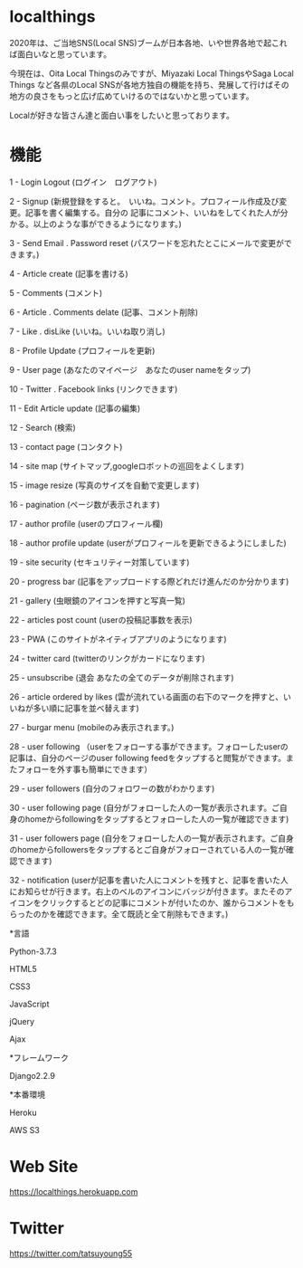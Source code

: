 # localthings

2020年は、ご当地SNS(Local SNS)ブームが日本各地、いや世界各地で起これば面白いなと思っています。

今現在は、Oita Local Thingsのみですが、Miyazaki Local ThingsやSaga Local Things など各県のLocal SNSが各地方独自の機能を持ち、発展して行けばその地方の良さをもっと広げ広めていけるのではないかと思っています。

Localが好きな皆さん達と面白い事をしたいと思っております。

# 機能

1 - Login Logout                                        (ログイン　ログアウト)

2 - Signup                                              (新規登録をすると。　いいね。コメント。プロフィール作成及び変更。記事を書く編集する。自分の          記事にコメント、いいねをしてくれた人が分かる。以上のような事ができるようになります。)

3 - Send Email . Password reset                         (パスワードを忘れたとこにメールで変更ができます。)

4 - Article create                                      (記事を書ける)

5 - Comments                                            (コメント)

6 - Article . Comments delate                           (記事、コメント削除)

7 - Like . disLike                                      (いいね。いいね取り消し)

8 - Profile Update                                      (プロフィールを更新)

9 - User page                                           (あなたのマイページ　あなたのuser nameをタップ)

10 - Twitter . Facebook links                           (リンクできます)

11 - Edit Article update                                (記事の編集)

12 - Search                                             (検索)

13 - contact page                                       (コンタクト)

14 - site map                                           (サイトマップ,googleロボットの巡回をよくします)

15 - image resize                                       (写真のサイズを自動で変更します)

16 - pagination                                         (ページ数が表示されます)

17 - author profile                                     (userのプロフィール欄)

18 - author profile update                              (userがプロフィールを更新できるようにしました)

19 - site security                                      (セキュリティー対策しています)

20 - progress bar                                       (記事をアップロードする際どれだけ進んだのか分かります)

21 - gallery                                            (虫眼鏡のアイコンを押すと写真一覧)

22 - articles post count                                (userの投稿記事数を表示)

23 - PWA                                                (このサイトがネイティブアプリのようになります)

24 - twitter card                                       (twitterのリンクがカードになります)

25 - unsubscribe                                        (退会 あなたの全てのデータが削除されます)

26 - article ordered by likes                           (雲が流れている画面の右下のマークを押すと、いいねが多い順に記事を並べ替えます)

27 - burgar menu                                        (mobileのみ表示されます。)

28 - user following                                    （userをフォローする事ができます。フォローしたuserの記事は、自分のページのuser following feedをタップすると閲覧ができます。またフォローを外す事も簡単にできます）

29 - user followers                                     (自分のフォロワーの数がわかります)

30 - user following page                                (自分がフォローした人の一覧が表示されます。ご自身のhomeからfollowingをタップするとフォローした人の一覧が確認できます)

31 - user followers page                                (自分をフォローした人の一覧が表示されます。ご自身のhomeからfollowersをタップするとご自身がフォローされている人の一覧が確認できます)

32 - notification                                       (userが記事を書いた人にコメントを残すと、記事を書いた人にお知らせが行きます。右上のベルのアイコンにバッジが付きます。またそのアイコンをクリックするとどの記事にコメントが付いたのか、誰からコメントをもらったのかを確認できます。全て既読と全て削除もできます。)


*言語

Python-3.7.3


HTML5

CSS3

JavaScript

jQuery

Ajax

*フレームワーク

Django2.2.9

*本番環境

Heroku

AWS S3

# Web Site
https://localthings.herokuapp.com

# Twitter
https://twitter.com/tatsuyoung55
